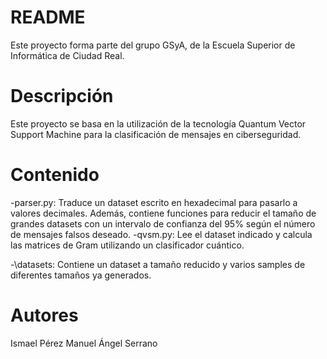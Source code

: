 # README

Este proyecto forma parte del grupo GSyA, de la Escuela Superior de Informática de Ciudad Real.

# Descripción

Este proyecto se basa en la utilización de la tecnología Quantum Vector Support Machine para la clasificación de mensajes en ciberseguridad.

# Contenido

-parser.py: Traduce un dataset escrito en hexadecimal para pasarlo a valores decimales. Además, contiene funciones para reducir el tamaño de grandes datasets con un intervalo de confianza del 95% según el número de mensajes falsos deseado.
-qvsm.py: Lee el dataset indicado y calcula las matrices de Gram utilizando un clasificador cuántico.

-\datasets: Contiene un dataset a tamaño reducido y varios samples de diferentes tamaños ya generados.

# Autores

Ismael Pérez
Manuel Ángel Serrano
